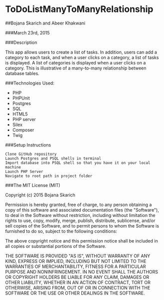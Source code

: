 # ToDoListManyToManyRelationship

##Bojana Skarich and Abeer Khakwani

###March 23rd, 2015

###Description

This app allows users to create a list of tasks. In addition, users can add a category to each task, and when a user clicks on a category, a list of tasks is displayed. A list of categories is displayed when a user clicks on a category. This is illustrative of a many-to-many relationship between database tables. 

###Technologies Used:

* PHP
* PHPUnit
* Postgres
* SQL
* HTML5
* PHP server
* Silex
* Composer
* Twig

###Setup Instructions


    Clone GitHub repository
    Launch Postgres and PSQL shells in terminal
    Import database into PSQL shell so that you have it on your local machine
    Launch PHP Server
    Navigate to root path in project folder


###The MIT License (MIT)

Copyright (c) 2015 Bojana Skarich

Permission is hereby granted, free of charge, to any person obtaining a copy of this software and associated documentation files (the "Software"), to deal in the Software without restriction, including without limitation the rights to use, copy, modify, merge, publish, distribute, sublicense, and/or sell copies of the Software, and to permit persons to whom the Software is furnished to do so, subject to the following conditions:

The above copyright notice and this permission notice shall be included in all copies or substantial portions of the Software.

THE SOFTWARE IS PROVIDED "AS IS", WITHOUT WARRANTY OF ANY KIND, EXPRESS OR IMPLIED, INCLUDING BUT NOT LIMITED TO THE WARRANTIES OF MERCHANTABILITY, FITNESS FOR A PARTICULAR PURPOSE AND NONINFRINGEMENT. IN NO EVENT SHALL THE AUTHORS OR COPYRIGHT HOLDERS BE LIABLE FOR ANY CLAIM, DAMAGES OR OTHER LIABILITY, WHETHER IN AN ACTION OF CONTRACT, TORT OR OTHERWISE, ARISING FROM, OUT OF OR IN CONNECTION WITH THE SOFTWARE OR THE USE OR OTHER DEALINGS IN THE SOFTWARE.
